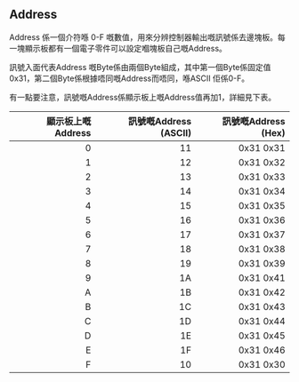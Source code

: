 ## Address
Address 係一個介符喺 0-F 嘅數值，用來分辨控制器輸出嘅訊號係去邊塊板。每一塊顯示板都有一個電子零件可以設定嗰塊板自己嘅Address。

訊號入面代表Address 嘅Byte係由兩個Byte組成，其中第一個Byte係固定值0x31，第二個Byte係根據唔同嘅Address而唔同，喺ASCII 佢係0-F。

有一點要注意，訊號嘅Address係顯示板上嘅Address值再加1，詳細見下表。

| 顯示板上嘅Address | 訊號嘅Address (ASCII) | 訊號嘅Address (Hex) |
|------------------:|---------------:|---------------:|
|                 0 |            11 |     0x31 0x31 |
| 1                 | 12            | 0x31 0x32     |
| 2                 | 13            | 0x31 0x33     |
| 3                 | 14            | 0x31 0x34     |
| 4                 | 15            | 0x31 0x35     |
| 5                 | 16            | 0x31 0x36     |
| 6                 | 17            | 0x31 0x37     |
| 7                 | 18            | 0x31 0x38     |
| 8                 | 19            | 0x31 0x39     |
| 9                 | 1A            | 0x31 0x41     |
| A                 | 1B            | 0x31 0x42     |
| B                 | 1C            | 0x31 0x43     |
| C                 | 1D            | 0x31 0x44     |
| D                 | 1E            | 0x31 0x45     |
| E                 | 1F            | 0x31 0x46     |
| F                 | 10            | 0x31 0x30     |
